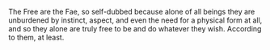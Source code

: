 The Free are the Fae, so self-dubbed because alone of all beings they are unburdened by instinct, aspect, and even the need for a physical form at all, and so they alone are truly free to be and do whatever they wish. According to them, at least.